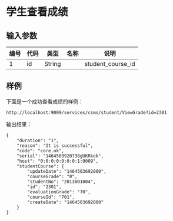 
# 学生查看成绩

## 输入参数

| 编号 | 代码 | 类型 | 名称 | 说明 |
| ---- | ---- | ---- | ---- | ---- |
| 1 | id | String | | student_course_id |


## 样例

下面是一个成功查看成绩的样例：
```url
http://localhost:9009/services/csms/student/ViewGrade?id=2301
```

输出结果：
```
{
    "duration": "1",
    "reason": "It is successful",
    "code": "core.ok",
    "serial": "1464503920738gUKRkok",
    "host": "0:0:0:0:0:0:0:1:9009",
    "studentCourse": {
        "updateDate": "1464503692000",
        "courseGrade": "0",
        "studentNo": "2013001004",
        "id": "2301",
        "evaluationGrade": "70",
        "courseId": "701",
        "createDate": "1464503692000"
    }
}
```
